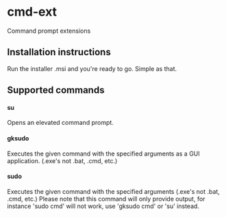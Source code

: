 # cmd-ext
Command prompt extensions

## Installation instructions
Run the installer .msi and you're ready to go. Simple as that.

## Supported commands

#### su
Opens an elevated command prompt.

#### gksudo <command> <arguments>
Executes the given command with the specified arguments as a GUI application. (.exe's not .bat, .cmd, etc.)

#### sudo <command> <arguments>
Executes the given command with the specified arguments (.exe's not .bat, .cmd, etc.)
Please note that this command will only provide output, for instance 'sudo cmd' will not work, use 'gksudo cmd' or 'su' instead.